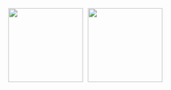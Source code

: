 <p style="font-size:0;">
  <a href="https://www.credly.com/earner/earned/badge/7052502f-eee7-4314-864d-4e7158ee9d6a" target="_blank" style="text-decoration:none;">
    <img src="https://images.credly.com/images/4802acaa-a2f7-49be-9a8e-666fa3f42e41/C05-743250-00_Cisco_Networking_Academy_Badge_Instructor_v4a-01-no-year.png" alt="Cisco Networking Academy Instructor Badge" width="150"/>
  </a>
  <a href="https://www.credly.com/earner/earned/badge/d90b0a88-8b2e-4551-a132-78bec213db55" target="_blank" style="text-decoration:none; margin-left:10px;">
    <img src="https://images.credly.com/size/680x680/images/1fdfeaeb-e61c-4450-bdfe-a07bd4e715df/image.png" alt="Segundo Certificado Credly" width="150"/>
  </a>
</p>
